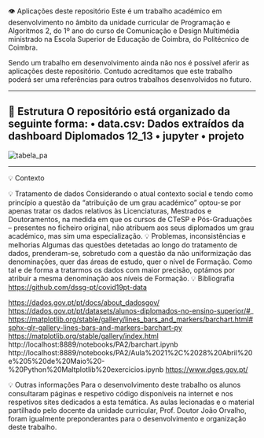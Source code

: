 👁️ Aplicações deste repositório
Este é um trabalho académico em desenvolvimento no âmbito da unidade curricular de Programação e Algoritmos 2, do 1º ano do curso de Comunicação e Design Multimédia ministrado na Escola Superior de Educação de Coimbra, do Politécnico de Coimbra.

Sendo um trabalho em desenvolvimento ainda não nos é possível aferir as aplicações deste repositório. Contudo acreditamos que este trabalho poderá ser uma referências para outros trabalhos desenvolvidos no futuro.

--------------------------------------------------------------------------------------------------------------------------
🧱 Estrutura
O repositório está organizado da seguinte forma:
•	data.csv: Dados extraídos da dashboard Diplomados 12_13
•	jupyter
•	projeto
----------------------------------------------------------------------------------------

![tabela_pa](https://user-images.githubusercontent.com/84467035/119003743-e1804180-b985-11eb-8d7a-4cc183c16e37.png)

----------------------------------------------------------------------------------------
💡 Contexto

💡 Tratamento de dados
Considerando o atual contexto social e tendo como princípio a questão da “atribuição de um grau académico” optou-se por apenas tratar os dados relativos às Licenciaturas, Mestrados e Doutoramentos, na medida em que os cursos de CTeSP e Pós-Graduações – presentes no ficheiro original, não atribuem aos seus diplomados um grau académico, mas sim uma especialização.
💡 Problemas, inconsistências e melhorias
Algumas das questões detetadas ao longo do tratamento de dados, prenderam-se, sobretudo com a questão da não uniformização das denominações, quer das áreas de estudo, quer o nível de Formação.
Como tal e de forma a tratarmos os dados com maior precisão, optámos por atribuir a mesma denominação aos níveis de Formação.
💡 Bibliografia
https://github.com/dssg-pt/covid19pt-data

https://dados.gov.pt/pt/docs/about_dadosgov/
https://dados.gov.pt/pt/datasets/alunos-diplomados-no-ensino-superior/#_
https://matplotlib.org/stable/gallery/lines_bars_and_markers/barchart.html#sphx-glr-gallery-lines-bars-and-markers-barchart-py
https://matplotlib.org/stable/gallery/index.html
http://localhost:8889/notebooks/PA2/barchart.ipynb
http://localhost:8889/notebooks/PA2/Aula%2021%2C%2028%20Abril%20e%205%20de%20Maio%20-%20Python%20Maltplotlib%20exercicios.ipynb
https://www.dges.gov.pt/ 

💡 Outras informações
Para o desenvolvimento deste trabalho os alunos consultaram páginas e respetivo código disponíveis na internet e nos respetivos sites dedicados a esta temática.
As aulas lecionadas e o material partilhado pelo docente da unidade curricular, Prof. Doutor João Orvalho, foram igualmente preponderantes para o desenvolvimento e organização deste trabalho.



<!--
**PAInesCristianoSanta/PAInesCristianoSanta** is a ✨ _special_ ✨ repository because its `README.md` (this file) appears on your GitHub profile.

Here are some ideas to get you started:

- 🔭 I’m currently working on ...
- 🌱 I’m currently learning ...
- 👯 I’m looking to collaborate on ...
- 🤔 I’m looking for help with ...
- 💬 Ask me about ...
- 📫 How to reach me: ...
- 😄 Pronouns: ...
- ⚡ Fun fact: ...
-->
